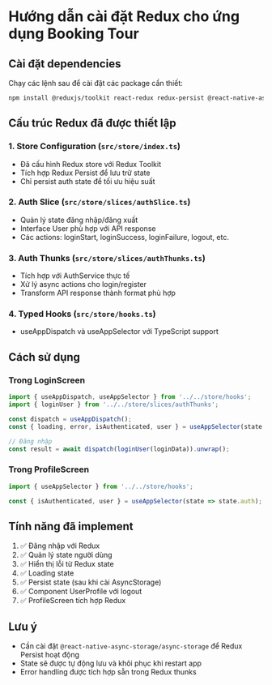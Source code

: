 # Hướng dẫn cài đặt Redux cho ứng dụng Booking Tour

## Cài đặt dependencies

Chạy các lệnh sau để cài đặt các package cần thiết:

```bash
npm install @reduxjs/toolkit react-redux redux-persist @react-native-async-storage/async-storage
```

## Cấu trúc Redux đã được thiết lập

### 1. Store Configuration (`src/store/index.ts`)
- Đã cấu hình Redux store với Redux Toolkit
- Tích hợp Redux Persist để lưu trữ state
- Chỉ persist auth state để tối ưu hiệu suất

### 2. Auth Slice (`src/store/slices/authSlice.ts`)
- Quản lý state đăng nhập/đăng xuất
- Interface User phù hợp với API response
- Các actions: loginStart, loginSuccess, loginFailure, logout, etc.

### 3. Auth Thunks (`src/store/slices/authThunks.ts`)
- Tích hợp với AuthService thực tế
- Xử lý async actions cho login/register
- Transform API response thành format phù hợp

### 4. Typed Hooks (`src/store/hooks.ts`)
- useAppDispatch và useAppSelector với TypeScript support

## Cách sử dụng

### Trong LoginScreen
```typescript
import { useAppDispatch, useAppSelector } from '../../store/hooks';
import { loginUser } from '../../store/slices/authThunks';

const dispatch = useAppDispatch();
const { loading, error, isAuthenticated, user } = useAppSelector(state => state.auth);

// Đăng nhập
const result = await dispatch(loginUser(loginData)).unwrap();
```

### Trong ProfileScreen
```typescript
import { useAppSelector } from '../../store/hooks';

const { isAuthenticated, user } = useAppSelector(state => state.auth);
```

## Tính năng đã implement

1. ✅ Đăng nhập với Redux
2. ✅ Quản lý state người dùng
3. ✅ Hiển thị lỗi từ Redux state
4. ✅ Loading state
5. ✅ Persist state (sau khi cài AsyncStorage)
6. ✅ Component UserProfile với logout
7. ✅ ProfileScreen tích hợp Redux

## Lưu ý

- Cần cài đặt `@react-native-async-storage/async-storage` để Redux Persist hoạt động
- State sẽ được tự động lưu và khôi phục khi restart app
- Error handling được tích hợp sẵn trong Redux thunks
